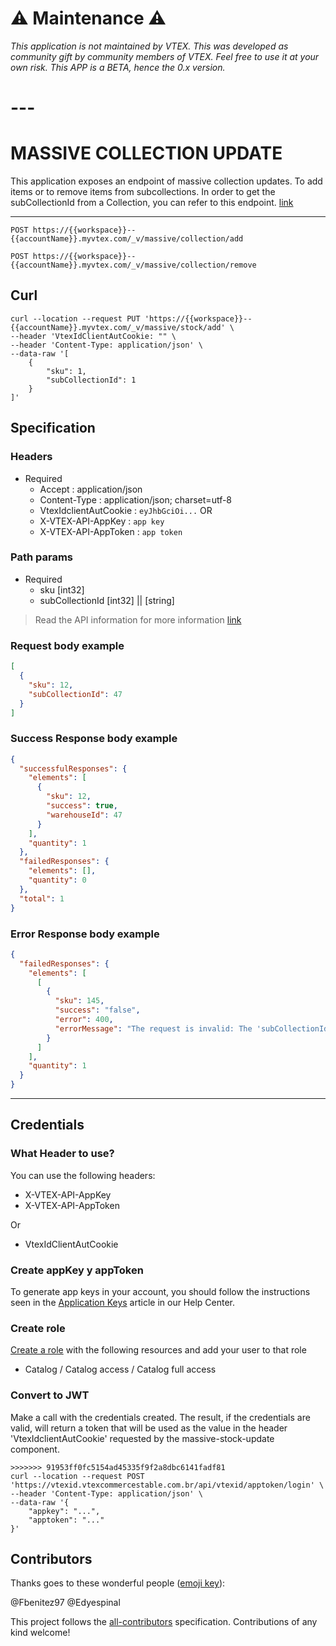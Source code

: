 #  ⚠️ Maintenance ⚠️
*This application is not maintained by VTEX. This was developed as community gift by community members of VTEX. Feel free to use it at your own risk. This APP is a BETA, hence the 0.x version.*

# ---

# MASSIVE COLLECTION UPDATE

This application exposes an endpoint of massive collection updates. To add items or to remove items from subcollections. In order to get the subCollectionId from a Collection, you can refer to this endpoint.
[link](https://developers.vtex.com/docs/api-reference/catalog-api#get-/api/catalog/pvt/collection/-collectionId-/subcollection)

---

```shell
POST https://{{workspace}}--{{accountName}}.myvtex.com/_v/massive/collection/add

POST https://{{workspace}}--{{accountName}}.myvtex.com/_v/massive/collection/remove

```

## Curl

```shell
curl --location --request PUT 'https://{{workspace}}--{{accountName}}.myvtex.com/_v/massive/stock/add' \
--header 'VtexIdClientAutCookie: "" \
--header 'Content-Type: application/json' \
--data-raw '[
    {
        "sku": 1,
        "subCollectionId": 1
    }
]'
```

## Specification

### Headers

- Required
  - Accept : application/json
  - Content-Type : application/json; charset=utf-8
  - VtexIdclientAutCookie : `eyJhbGciOi...`
  OR 
  - X-VTEX-API-AppKey : `app key`
  - X-VTEX-API-AppToken : `app token`

### Path params

- Required
  - sku [int32]
  - subCollectionId [int32] || [string]

> Read the API information for more information [link](https://developers.vtex.com/docs/api-reference/catalog-api#post-/api/catalog/pvt/subcollection/-subCollectionId-/stockkeepingunit)

### Request body example

```json
[
  {
    "sku": 12,
    "subCollectionId": 47
  }
]
```

### Success Response body example

```json
{
  "successfulResponses": {
    "elements": [
      {
        "sku": 12,
        "success": true,
        "warehouseId": 47
      }
    ],
    "quantity": 1
  },
  "failedResponses": {
    "elements": [],
    "quantity": 0
  },
  "total": 1
}
```

### Error Response body example

```json
{
  "failedResponses": {
    "elements": [
      [
        {
          "sku": 145,
          "success": "false",
          "error": 400,
          "errorMessage": "The request is invalid: The 'subCollectionId' field is required."
        }
      ]
    ],
    "quantity": 1
  }
}
```

---

## Credentials

### What Header to use?

You can use the following headers:

- X-VTEX-API-AppKey
- X-VTEX-API-AppToken

Or

- VtexIdClientAutCookie

### Create appKey y appToken

To generate app keys in your account, you should follow the instructions seen in the [Application Keys](https://help.vtex.com/en/tutorial/application-keys--2iffYzlvvz4BDMr6WGUtet) article in our Help Center.

### Create role

[Create a role](https://help.vtex.com/en/tutorial/perfiles-de-acceso--7HKK5Uau2H6wxE1rH5oRbc) with the following resources and add your user to that role

- Catalog / Catalog access / Catalog full access

### Convert to JWT

Make a call with the credentials created. The result, if the credentials are valid, will return a token that will be used as the value in the header 'VtexIdclientAutCookie' requested by the massive-stock-update component.

```shell
>>>>>>> 91953ff0fc5154ad45335f9f2a8dbc6141fadf81
curl --location --request POST 'https://vtexid.vtexcommercestable.com.br/api/vtexid/apptoken/login' \
--header 'Content-Type: application/json' \
--data-raw '{
    "appkey": "...",
    "apptoken": "..."
}'
```


## Contributors

Thanks goes to these wonderful people ([emoji key](https://allcontributors.org/docs/en/emoji-key)):

@Fbenitez97
@Edyespinal

This project follows the [all-contributors](https://github.com/all-contributors/all-contributors) specification. Contributions of any kind welcome!
